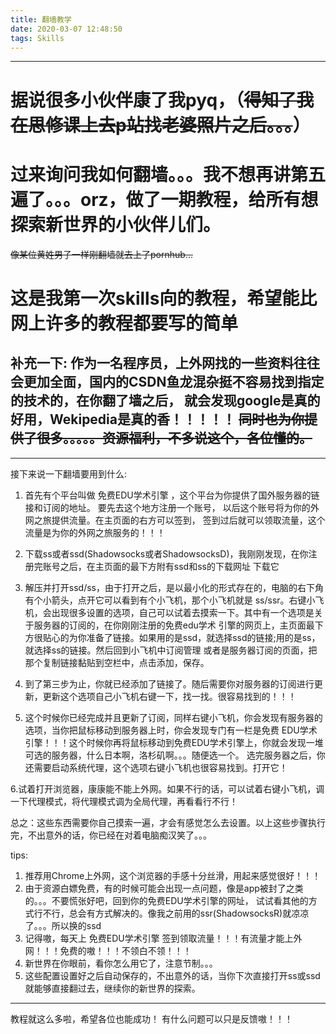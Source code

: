 ```yaml
---
title: 翻墙教学
date: 2020-03-07 12:48:50
tags: Skills
---
```


---
# 据说很多小伙伴康了我pyq，（~~得知了我在思修课上去p站找老婆照片之后。。。~~）
# 过来询问我如何翻墙。。。我不想再讲第五遍了。。。orz，做了一期教程，给所有想探索新世界的小伙伴儿们。
~~像某位黄姓男子一样刚翻墙就去上了pornhub...~~

# 这是我第一次skills向的教程，希望能比网上许多的教程都要写的简单
补充一下: 作为一名程序员，上外网找的一些资料往往会更加全面，国内的CSDN鱼龙混杂挺不容易找到指定的技术的，在你翻了墙之后，
就会发现google是真的好用，Wekipedia是真的香！！！！！
~~同时也为你提供了很多。。。。。资源福利，不多说这个，各位懂的。~~
---

---
接下来说一下翻墙要用到什么:
1. 首先有个平台叫做   免费EDU学术引擎   ，这个平台为你提供了国外服务器的链接和订阅的地址。
要先去这个地方注册一个账号， 以后这个账号将为你的外网之旅提供流量。在主页面的右方可以签到，
签到过后就可以领取流量，这个流量是为你的外网之旅服务的！！！

2. 下载ss或者ssd(Shadowsocks或者ShadowsocksD)，我刚刚发现，在你注册完账号之后，在主页面的最下方附有ssd和ss的下载网址
下载它

3. 解压并打开ssd/ss，由于打开之后，是以最小化的形式存在的，电脑的右下角有个小箭头，点开它可以看到有个小飞机，那个小飞机就是
ss/ssr。右键小飞机，会出现很多设置的选项，自己可以试着去摸索一下。其中有一个选项是关于服务器的订阅的，在你刚刚注册的免费edu学术
引擎的网页上，主页面最下方很贴心的为你准备了链接。如果用的是ssd，就选择ssd的链接;用的是ss，就选择ss的链接。然后回到小飞机中订阅管理
或者是服务器订阅的页面，把那个复制链接黏贴到空栏中，点击添加，保存。

4. 到了第三步为止，你就已经添加了链接了。随后需要你对服务器的订阅进行更新，更新这个选项自己小飞机右键一下，找一找。很容易找到的！！！

5. 这个时候你已经完成并且更新了订阅，同样右键小飞机，你会发现有服务器的选项，当你把鼠标移动到服务器上时，你会发现专门有一栏是免费
EDU学术引擎！！！这个时候你再将鼠标移动到免费EDU学术引擎上，你就会发现一堆可选的服务器，什么日本啊，洛杉矶啊。。。随便选一个。
选完服务器之后，你还需要启动系统代理，这个选项右键小飞机也很容易找到。打开它！

6.试着打开浏览器，康康能不能上外网。如果不行的话，可以试着右键小飞机，调一下代理模式，将代理模式调为全局代理，再看看行不行！

总之：这些东西需要你自己摸索一遍，才会有感觉怎么去设置。以上这些步骤执行完，不出意外的话，你已经在对着电脑痴汉笑了。。。

tips: 
1. 推荐用Chrome上外网，这个浏览器的手感十分丝滑，用起来感觉很好！！！
2. 由于资源白嫖免费，有的时候可能会出现一点问题，像是app被封了之类的。。。不要慌张好吧，回到你的免费EDU学术引擎的网址，
试试看其他的方式行不行，总会有方式解决的。像我之前用的ssr(ShadowsocksR)就凉凉了。。。所以换的ssd
3. 记得嗷，每天上 免费EDU学术引擎 签到领取流量！！！有流量才能上外网！！！免费的嗷！！！不领白不领！！！
4. 新世界在你眼前，看你怎么用它了，注意节制。。。
5. 这些配置设置好之后自动保存的，不出意外的话，当你下次直接打开ss或ssd就能够直接翻过去，继续你的新世界的探索。
---

教程就这么多啦，希望各位也能成功！
有什么问题可以只是反馈嗷！！！
